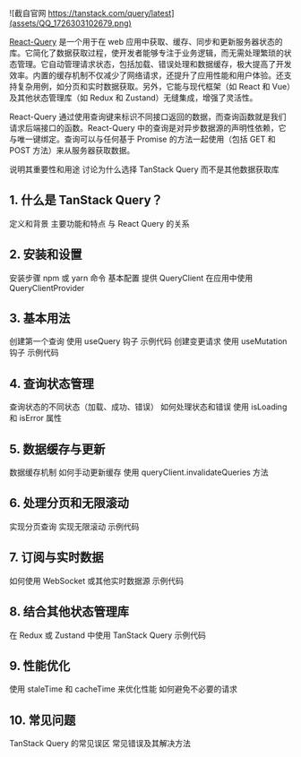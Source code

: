 ![截自官网 https://tanstack.com/query/latest](assets/QQ_1726303102679.png)

[React-Query](https://tanstack.com/query/latest) 是一个用于在 web 应用中获取、缓存、同步和更新服务器状态的库。它简化了数据获取过程，使开发者能够专注于业务逻辑，而无需处理繁琐的状态管理。它自动管理请求状态，包括加载、错误处理和数据缓存，极大提高了开发效率。内置的缓存机制不仅减少了网络请求，还提升了应用性能和用户体验。还支持复杂用例，如分页和实时数据获取。另外，它能与现代框架（如 React 和 Vue）及其他状态管理库（如 Redux 和 Zustand）无缝集成，增强了灵活性。

React-Query 通过使用查询键来标识不同接口返回的数据，而查询函数就是我们请求后端接口的函数。React-Query 中的查询是对异步数据源的声明性依赖，它与唯一键绑定。查询可以与任何基于 Promise 的方法一起使用（包括 GET 和 POST 方法）来从服务器获取数据。

说明其重要性和用途
讨论为什么选择 TanStack Query 而不是其他数据获取库
## 1. 什么是 TanStack Query？
定义和背景
主要功能和特点
与 React Query 的关系
## 2. 安装和设置
安装步骤
npm 或 yarn 命令
基本配置
提供 QueryClient
在应用中使用 QueryClientProvider
## 3. 基本用法
创建第一个查询
使用 useQuery 钩子
示例代码
创建变更请求
使用 useMutation 钩子
示例代码
## 4. 查询状态管理
查询状态的不同状态（加载、成功、错误）
如何处理状态和错误
使用 isLoading 和 isError 属性
## 5. 数据缓存与更新
数据缓存机制
如何手动更新缓存
使用 queryClient.invalidateQueries 方法
## 6. 处理分页和无限滚动
实现分页查询
实现无限滚动
示例代码
## 7. 订阅与实时数据
如何使用 WebSocket 或其他实时数据源
示例代码
## 8. 结合其他状态管理库
在 Redux 或 Zustand 中使用 TanStack Query
示例代码
## 9. 性能优化
使用 staleTime 和 cacheTime 来优化性能
如何避免不必要的请求
## 10. 常见问题
TanStack Query 的常见误区
常见错误及其解决方法